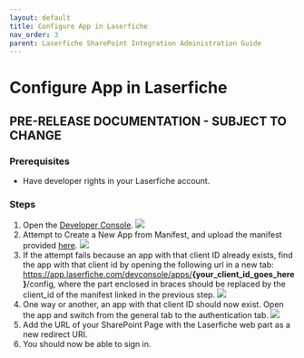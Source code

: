 ```yaml
---
layout: default
title: Configure App in Laserfiche
nav_order: 3
parent: Laserfiche SharePoint Integration Administration Guide
---
```

# Configure App in Laserfiche
## PRE-RELEASE DOCUMENTATION - SUBJECT TO CHANGE
### Prerequisites
  - Have developer rights in your Laserfiche account.

### Steps
1. Open the [Developer Console](https://developer.laserfiche.com/developer-console.html).
<a href="./assets/images/createAppFromManifest.png"><img src="./assets/images/createAppFromManifest.png"></a>
1. Attempt to Create a New App from Manifest, and upload the manifest provided [here](https://github.com/Laserfiche/laserfiche-sharepoint-integration/blob/1.x/UserDocuments/Laserfiche%20SharePoint%20Integration%20AppManifest.json).
<a href="./assets/images/createApplication.png"><img src="./assets/images/createApplication.png"></a>
1. If the attempt fails because an app with that client ID already exists, find the app with that client id by opening the following url in a new tab: https://app.laserfiche.com/devconsole/apps/<b>{your_client_id_goes_here}</b>/config, where the part enclosed in braces should be replaced by the client_id of the manifest linked in the previous step.
<a href="./assets/images/clientIdRegistered.png"><img src="./assets/images/clientIdRegistered.png"></a>
1. One way or another, an app with that client ID should now exist. Open the app and switch from the general tab to the authentication tab.
<a href="./assets/images/redirectUri.png"><img src="./assets/images/redirectUri.png"></a>
1. Add the URL of your SharePoint Page with the Laserfiche web part as a new redirect URI.
1. You should now be able to sign in.
